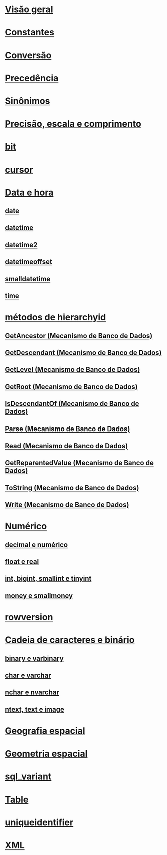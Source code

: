 # [Visão geral](data-types-transact-sql.md)  
# [Constantes](constants-transact-sql.md)  
# [Conversão](data-type-conversion-database-engine.md)  
# [Precedência](data-type-precedence-transact-sql.md)  
# [Sinônimos](data-type-synonyms-transact-sql.md)  
# [Precisão, escala e comprimento](precision-scale-and-length-transact-sql.md)  
# [bit](bit-transact-sql.md)  
# [cursor](cursor-transact-sql.md)  
# [Data e hora](date-and-time-types.md)  
## [date](date-transact-sql.md)  
## [datetime](datetime-transact-sql.md)  
## [datetime2](datetime2-transact-sql.md)  
## [datetimeoffset](datetimeoffset-transact-sql.md)  
## [smalldatetime](smalldatetime-transact-sql.md)  
## [time](time-transact-sql.md)  

# [métodos de hierarchyid](hierarchyid-data-type-method-reference.md)  
## [GetAncestor (Mecanismo de Banco de Dados)](getancestor-database-engine.md)  
## [GetDescendant (Mecanismo de Banco de Dados)](getdescendant-database-engine.md)  
## [GetLevel (Mecanismo de Banco de Dados)](getlevel-database-engine.md)  
## [GetRoot (Mecanismo de Banco de Dados)](getroot-database-engine.md)  
## [IsDescendantOf (Mecanismo de Banco de Dados)](isdescendantof-database-engine.md)  
## [Parse (Mecanismo de Banco de Dados)](parse-database-engine.md)  
## [Read (Mecanismo de Banco de Dados)](read-database-engine.md)  
## [GetReparentedValue (Mecanismo de Banco de Dados)](getreparentedvalue-database-engine.md)  
## [ToString (Mecanismo de Banco de Dados)](tostring-database-engine.md)  
## [Write (Mecanismo de Banco de Dados)](write-database-engine.md)  

# [Numérico](numeric-types.md)  
## [decimal e numérico](decimal-and-numeric-transact-sql.md)  
## [float e real](float-and-real-transact-sql.md)  
## [int, bigint, smallint e tinyint](int-bigint-smallint-and-tinyint-transact-sql.md)  
## [money e smallmoney](money-and-smallmoney-transact-sql.md)  

# [rowversion](rowversion-transact-sql.md)  

# [Cadeia de caracteres e binário](string-and-binary-types.md)  
## [binary e varbinary](binary-and-varbinary-transact-sql.md)  
## [char e varchar](char-and-varchar-transact-sql.md)  
## [nchar e nvarchar](nchar-and-nvarchar-transact-sql.md)  
## [ntext, text e image](ntext-text-and-image-transact-sql.md)  

# [Geografia espacial](../../t-sql/spatial-geography/spatial-types-geography.md)
# [Geometria espacial](../../t-sql/spatial-geometry/spatial-types-geometry-transact-sql.md)

# [sql_variant](sql-variant-transact-sql.md)  

# [Table](table-transact-sql.md)  

# [uniqueidentifier](uniqueidentifier-transact-sql.md)  

# [XML](../../t-sql/xml/xml-transact-sql.md)
